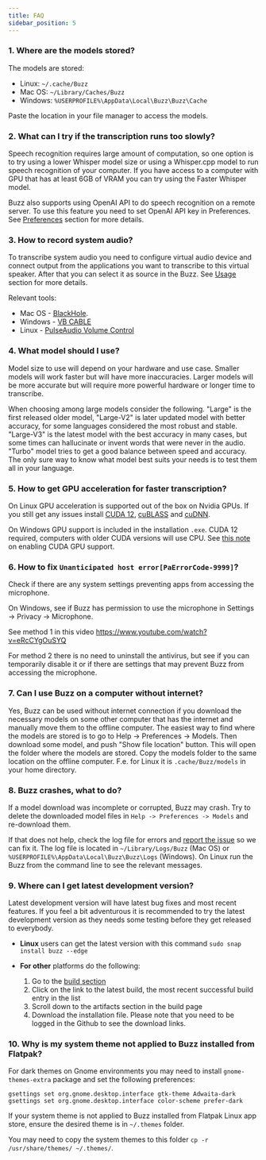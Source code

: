 ```yaml
---
title: FAQ
sidebar_position: 5
---
```


### 1. Where are the models stored?

The models are stored:

- Linux: `~/.cache/Buzz`
- Mac OS: `~/Library/Caches/Buzz`
- Windows: `%USERPROFILE%\AppData\Local\Buzz\Buzz\Cache`

Paste the location in your file manager to access the models.

### 2. What can I try if the transcription runs too slowly?

Speech recognition requires large amount of computation, so one option is to try using a lower Whisper model size or using a Whisper.cpp model to run speech recognition of your computer. If you have access to a computer with GPU that has at least 6GB of VRAM you can try using the Faster Whisper model.

Buzz also supports using OpenAI API to do speech recognition on a remote server. To use this feature you need to set OpenAI API key in Preferences. See [Preferences](https://chidiwilliams.github.io/buzz/docs/preferences) section for more details.

### 3. How to record system audio?

To transcribe system audio you need to configure virtual audio device and connect output from the applications you want to transcribe to this virtual speaker. After that you can select it as source in the Buzz. See [Usage](https://chidiwilliams.github.io/buzz/docs/usage/live_recording) section for more details.

Relevant tools:

- Mac OS - [BlackHole](https://github.com/ExistentialAudio/BlackHole).
- Windows - [VB CABLE](https://vb-audio.com/Cable/)
- Linux - [PulseAudio Volume Control](https://wiki.ubuntu.com/record_system_sound)

### 4. What model should I use?

Model size to use will depend on your hardware and use case. Smaller models will work faster but will have more inaccuracies. Larger models will be more accurate but will require more powerful hardware or longer time to transcribe.

When choosing among large models consider the following. "Large" is the first released older model, "Large-V2" is later updated model with better accuracy, for some languages considered the most robust and stable. "Large-V3" is the latest model with the best accuracy in many cases, but some times can hallucinate or invent words that were never in the audio. "Turbo" model tries to get a good balance between speed and accuracy. The only sure way to know what model best suits your needs is to test them all in your language.

### 5. How to get GPU acceleration for faster transcription?

On Linux GPU acceleration is supported out of the box on Nvidia GPUs. If you still get any issues install [CUDA 12](https://developer.nvidia.com/cuda-downloads), [cuBLASS](https://developer.nvidia.com/cublas) and [cuDNN](https://developer.nvidia.com/cudnn).

On Windows GPU support is included in the installation `.exe`. CUDA 12 required, computers with older CUDA versions will use CPU. See [this note](https://github.com/chidiwilliams/buzz/blob/main/CONTRIBUTING.md#gpu-support) on enabling CUDA GPU support.

### 6. How to fix `Unanticipated host error[PaErrorCode-9999]`?

Check if there are any system settings preventing apps from accessing the microphone.

On Windows, see if Buzz has permission to use the microphone in Settings -> Privacy -> Microphone.

See method 1 in this video https://www.youtube.com/watch?v=eRcCYgOuSYQ

For method 2 there is no need to uninstall the antivirus, but see if you can temporarily disable it or if there are settings that may prevent Buzz from accessing the microphone.

### 7. Can I use Buzz on a computer without internet?

Yes, Buzz can be used without internet connection if you download the necessary models on some other computer that has the internet and manually move them to the offline computer. The easiest way to find where the models are stored is to go to Help -> Preferences -> Models. Then download some model, and push "Show file location" button. This will open the folder where the models are stored. Copy the models folder to the same location on the offline computer. F.e. for Linux it is `.cache/Buzz/models` in your home directory.

### 8. Buzz crashes, what to do?

If a model download was incomplete or corrupted, Buzz may crash. Try to delete the downloaded model files in `Help -> Preferences -> Models` and re-download them.

If that does not help, check the log file for errors and [report the issue](https://github.com/chidiwilliams/buzz/issues) so we can fix it. The log file is located in `~/Library/Logs/Buzz` (Mac OS) or `%USERPROFILE%\AppData\Local\Buzz\Buzz\Logs` (Windows). On Linux run the Buzz from the command line to see the relevant messages.

### 9. Where can I get latest development version?

Latest development version will have latest bug fixes and most recent features. If you feel a bit adventurous it is recommended to try the latest development version as they needs some testing before they get released to everybody.

- **Linux** users can get the latest version with this command `sudo snap install buzz --edge`

- **For other** platforms do the following:
  1. Go to the [build section](https://github.com/chidiwilliams/buzz/actions/workflows/ci.yml?query=branch%3Amain)
  2. Click on the link to the latest build, the most recent successful build entry in the list
  3. Scroll down to the artifacts section in the build page
  4. Download the installation file. Please note that you need to be logged in the Github to see the download links.

### 10. Why is my system theme not applied to Buzz installed from Flatpak?
 
For dark themes on Gnome environments you may need to install `gnome-themes-extra` package and set the following preferences:
```
gsettings set org.gnome.desktop.interface gtk-theme Adwaita-dark
gsettings set org.gnome.desktop.interface color-scheme prefer-dark
```

If your system theme is not applied to Buzz installed from Flatpak Linux app store, ensure the desired theme is in `~/.themes` folder.

You may need to copy the system themes to this folder `cp -r /usr/share/themes/ ~/.themes/`.